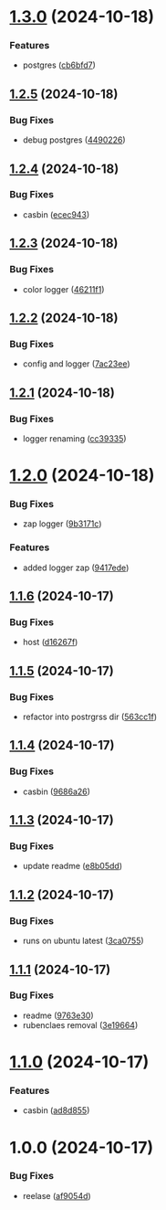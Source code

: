 # [1.3.0](https://github.com/neodata-io/neodata-go/compare/v1.2.5...v1.3.0) (2024-10-18)


### Features

* postgres ([cb6bfd7](https://github.com/neodata-io/neodata-go/commit/cb6bfd75f20cd99d6f0832fc6f871d621aa3589e))

## [1.2.5](https://github.com/neodata-io/neodata-go/compare/v1.2.4...v1.2.5) (2024-10-18)


### Bug Fixes

* debug postgres ([4490226](https://github.com/neodata-io/neodata-go/commit/4490226a4fc27467af054138f1f2c4e2a83a7e2e))

## [1.2.4](https://github.com/neodata-io/neodata-go/compare/v1.2.3...v1.2.4) (2024-10-18)


### Bug Fixes

* casbin ([ecec943](https://github.com/neodata-io/neodata-go/commit/ecec9431ef10ee7668ea4b27a1a6dd035ffa933d))

## [1.2.3](https://github.com/neodata-io/neodata-go/compare/v1.2.2...v1.2.3) (2024-10-18)


### Bug Fixes

* color logger ([46211f1](https://github.com/neodata-io/neodata-go/commit/46211f1dd44aad900f49157af9f5a694c7f05ca2))

## [1.2.2](https://github.com/neodata-io/neodata-go/compare/v1.2.1...v1.2.2) (2024-10-18)


### Bug Fixes

* config and logger ([7ac23ee](https://github.com/neodata-io/neodata-go/commit/7ac23ee51d02755ba7394b307c597acd2f6ae0fb))

## [1.2.1](https://github.com/neodata-io/neodata-go/compare/v1.2.0...v1.2.1) (2024-10-18)


### Bug Fixes

* logger renaming ([cc39335](https://github.com/neodata-io/neodata-go/commit/cc39335120886e86e96918f113bd11a9199c6904))

# [1.2.0](https://github.com/neodata-io/neodata-go/compare/v1.1.6...v1.2.0) (2024-10-18)


### Bug Fixes

* zap logger ([9b3171c](https://github.com/neodata-io/neodata-go/commit/9b3171c571a29db81510ed526e7f0272f5f260b9))


### Features

* added logger zap ([9417ede](https://github.com/neodata-io/neodata-go/commit/9417edeb1bbcbb39d6116c157b0f75802ad503e2))

## [1.1.6](https://github.com/neodata-io/neodata-go/compare/v1.1.5...v1.1.6) (2024-10-17)


### Bug Fixes

* host ([d16267f](https://github.com/neodata-io/neodata-go/commit/d16267f940d1e42d2242218cb94654cdaebcee64))

## [1.1.5](https://github.com/neodata-io/neodata-go/compare/v1.1.4...v1.1.5) (2024-10-17)


### Bug Fixes

* refactor into postrgrss dir ([563cc1f](https://github.com/neodata-io/neodata-go/commit/563cc1fb07c31ab372c211582829106b67352c98))

## [1.1.4](https://github.com/neodata-io/neodata-go/compare/v1.1.3...v1.1.4) (2024-10-17)


### Bug Fixes

* casbin ([9686a26](https://github.com/neodata-io/neodata-go/commit/9686a26cd73d42902cfb0db92599efcdbe5270be))

## [1.1.3](https://github.com/neodata-io/neodata-go/compare/v1.1.2...v1.1.3) (2024-10-17)


### Bug Fixes

* update readme ([e8b05dd](https://github.com/neodata-io/neodata-go/commit/e8b05ddc7eedec474d717b5e611bee7d3ee2491c))

## [1.1.2](https://github.com/neodata-io/neodata-go/compare/v1.1.1...v1.1.2) (2024-10-17)


### Bug Fixes

* runs on ubuntu latest ([3ca0755](https://github.com/neodata-io/neodata-go/commit/3ca07552dbf76535350f8db8d1f9b096882ddfa8))

## [1.1.1](https://github.com/neodata-io/neodata-go/compare/v1.1.0...v1.1.1) (2024-10-17)


### Bug Fixes

* readme ([9763e30](https://github.com/neodata-io/neodata-go/commit/9763e30f7c5d5106363895f7b12b0835cb645af8))
* rubenclaes removal ([3e19664](https://github.com/neodata-io/neodata-go/commit/3e19664068b18218d55ce698539aae6672ef4df9))

# [1.1.0](https://github.com/rubenclaes/neodata-go/compare/v1.0.0...v1.1.0) (2024-10-17)


### Features

* casbin ([ad8d855](https://github.com/rubenclaes/neodata-go/commit/ad8d855b5294a9fb6d55c2d21682ccccdf6119d8))

# 1.0.0 (2024-10-17)


### Bug Fixes

* reelase ([af9054d](https://github.com/rubenclaes/neodata-go/commit/af9054df0e1fe9b1980322efdab6018e7859ed52))
